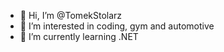 - 👋 Hi, I’m @TomekStolarz
- 👀 I’m interested in coding, gym and automotive
- 🌱 I’m currently learning .NET


<!---
TomekStolarz/TomekStolarz is a ✨ special ✨ repository because its `README.md` (this file) appears on your GitHub profile.
You can click the Preview link to take a look at your changes.
--->
